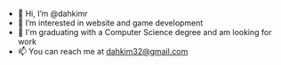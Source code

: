 - 👋 Hi, I’m @dahkimr
- 🌱 I’m interested in website and game development
- 👀 I'm graduating with a Computer Science degree and am looking for work 
- 📫 You can reach me at dahkim32@gmail.com

<!---
dahkimr/dahkimr is a ✨ special ✨ repository because its `README.md` (this file) appears on your GitHub profile.
You can click the Preview link to take a look at your changes.
--->
